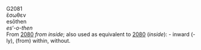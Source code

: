 <body>
  <p>G2081<br>  ἔσωθεν  <br> esōthen  <br><i>es‘-o-then </i><br>From <a href="g2080.htm">2080</a>  <i>from</i> <i>inside</i>; also used as equivalent to <a href="g2080.htm">2080</a> (<i>inside</i>): - inward (-ly), (from) within, without.<br></p>
 </body>
